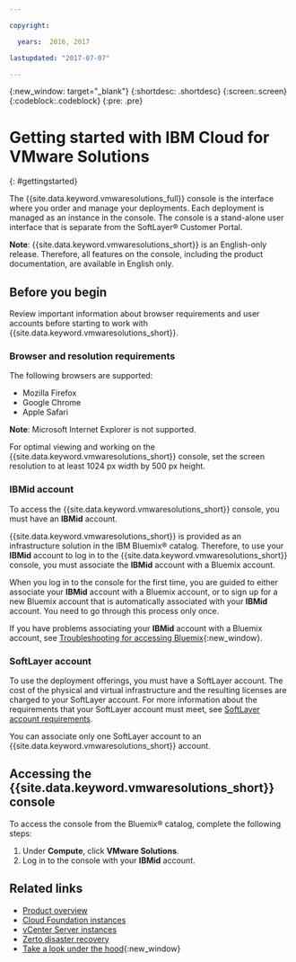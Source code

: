 ```yaml
---

copyright:

  years:  2016, 2017

lastupdated: "2017-07-07"

---
```


{:new_window: target="_blank"}
{:shortdesc: .shortdesc}
{:screen:.screen}
{:codeblock:.codeblock}
{:pre: .pre}

# Getting started with IBM Cloud for VMware Solutions
{: #gettingstarted}

The {{site.data.keyword.vmwaresolutions_full}} console is the interface where you order and manage your deployments. Each deployment is managed as an instance in the console. The console is a stand-alone user interface that is separate from the SoftLayer® Customer Portal.

**Note**: {{site.data.keyword.vmwaresolutions_short}} is an English-only release. Therefore, all features on the console, including the product documentation, are available in English only.

## Before you begin

Review important information about browser requirements and user accounts before starting to work with {{site.data.keyword.vmwaresolutions_short}}.

### Browser and resolution requirements

The following browsers are supported:
*  Mozilla Firefox
*  Google Chrome
*  Apple Safari

**Note**: Microsoft Internet Explorer is not supported.

For optimal viewing and working on the {{site.data.keyword.vmwaresolutions_short}} console, set the screen resolution to at least 1024 px width by 500 px height.

### IBMid account

To access the {{site.data.keyword.vmwaresolutions_short}} console, you must have an **IBMid** account.

{{site.data.keyword.vmwaresolutions_short}} is provided as an infrastructure solution in the IBM Bluemix® catalog. Therefore, to use your **IBMid** account to log in to the {{site.data.keyword.vmwaresolutions_short}} console, you must associate the **IBMid** account with a Bluemix account.

When you log in to the console for the first time, you are guided to either associate your **IBMid** account with a Bluemix account, or
to sign up for a new Bluemix account that is automatically associated with your **IBMid** account. You need to go through this process only once.

If you have problems associating your **IBMid** account with a Bluemix account, see [Troubleshooting for accessing Bluemix](https://console.ng.bluemix.net/docs/troubleshoot/index.html){:new_window}.

### SoftLayer account

To use the deployment offerings, you must have a SoftLayer account. The cost of the physical and virtual infrastructure and the resulting licenses are charged to your SoftLayer account. For more information about the requirements that your SoftLayer
account must meet, see [SoftLayer account requirements](vmonic/slaccountrequirement.html).

You can associate only one SoftLayer account to an {{site.data.keyword.vmwaresolutions_short}} account.

## Accessing the {{site.data.keyword.vmwaresolutions_short}} console

To access the console from the Bluemix® catalog, complete the following steps:
1. Under **Compute**, click **VMware Solutions**.
2. Log in to the console with your **IBMid** account.

## Related links

* [Product overview](vmonic/prod_overview.html)
* [Cloud Foundation instances](sddc/sd_cloudfoundationoverview.html)
* [vCenter Server instances](vcenter/vc_vcenterserveroverview.html)
* [Zerto disaster recovery](vmonic/addingzertodr.html)
* [Take a look under the hood](https://www.ibm.com/developerworks/cloud/library/cl-ibm-cloud-for-vmware-solutions-trs/){:new_window}
